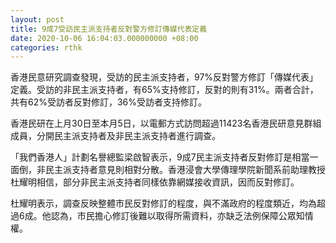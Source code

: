 ```yaml
---
layout: post
title: 9成7受訪民主派支持者反對警方修訂傳媒代表定義
date: 2020-10-06 16:04:03.000000000 +08:00
categories: rthk
---
```


香港民意研究調查發現，受訪的民主派支持者，97%反對警方修訂「傳媒代表」定義。受訪的非民主派支持者，有65%支持修訂，反對的則有31%。兩者合計，共有62%受訪者反對修訂，36%受訪者支持修訂。

香港民研在上月30日至本月5日，以電郵方式訪問超過11423名香港民研意見群組成員，分開民主派支持者及非民主派支持者進行調查。

「我們香港人」計劃名譽總監梁啟智表示，9成7民主派支持者反對修訂是相當一面倒，非民主派支持者意見則相對分散。香港浸會大學傳理學院新聞系前助理教授杜耀明相信，部分非民主派支持者同樣依靠網媒接收資訊，因而反對修訂。

杜耀明表示，調查反映整體市民反對修訂的程度，與不滿政府的程度類近，均為超過6成。他認為，市民擔心修訂後難以取得所需資料，亦缺乏法例保障公眾知情權。
